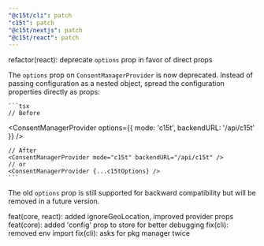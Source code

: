 ```yaml
---
"@c15t/cli": patch
"c15t": patch
"@c15t/nextjs": patch
"@c15t/react": patch
---
```


refactor(react): deprecate `options` prop in favor of direct
props

The `options` prop on `ConsentManagerProvider` is now deprecated.
Instead of passing configuration as a nested object, spread the
configuration properties directly as props:

    ```tsx
    // Before
<ConsentManagerProvider options={{ mode: 'c15t', backendURL: '/api/c15t'
}} />

    // After
    <ConsentManagerProvider mode="c15t" backendURL="/api/c15t" />
    // or
    <ConsentManagerProvider {...c15tOptions} />
    ```

The old `options` prop is still supported for backward compatibility but will be removed in a future version.

feat(core, react): added ignoreGeoLocation, improved provider props
feat(core): added 'config' prop to store for better debugging
fix(cli): removed env import
fix(cli): asks for pkg manager twice
